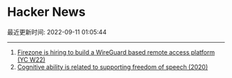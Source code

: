 # Hacker News

最近更新时间: 2022-09-11 01:05:44

--- 
1. [Firezone is hiring to build a WireGuard based remote access platform (YC W22)](https://www.ycombinator.com/companies/firezone/jobs) 
2. [Cognitive ability is related to supporting freedom of speech (2020)](https://journals.sagepub.com/doi/full/10.1177/1948550619896168) 
